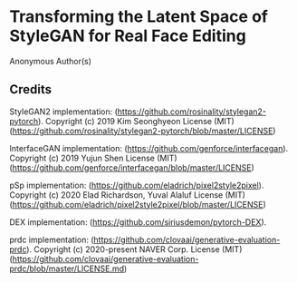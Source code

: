 # Transforming the Latent Space of StyleGAN for Real Face Editing
Anonymous Author(s)

## Credits
StyleGAN2 implementation:
(https://github.com/rosinality/stylegan2-pytorch). 
Copyright (c) 2019 Kim Seonghyeon
License (MIT) (https://github.com/rosinality/stylegan2-pytorch/blob/master/LICENSE)

InterfaceGAN implementation:
(https://github.com/genforce/interfacegan). 
Copyright (c) 2019 Yujun Shen
License (MIT) (https://github.com/genforce/interfacegan/blob/master/LICENSE)

pSp implementation:
(https://github.com/eladrich/pixel2style2pixel). 
Copyright (c) 2020 Elad Richardson, Yuval Alaluf
License (MIT) (https://github.com/eladrich/pixel2style2pixel/blob/master/LICENSE)

DEX implementation:
(https://github.com/siriusdemon/pytorch-DEX). 

prdc implementation:
(https://github.com/clovaai/generative-evaluation-prdc). 
Copyright (c) 2020-present NAVER Corp.
License (MIT) (https://github.com/clovaai/generative-evaluation-prdc/blob/master/LICENSE.md)
